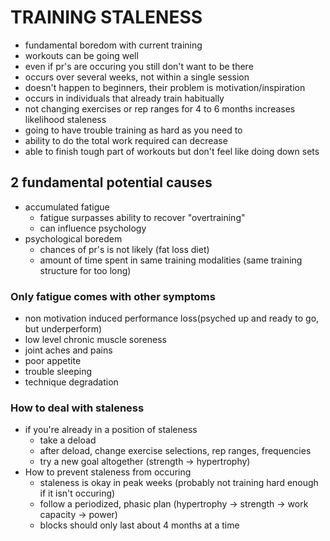 # TRAINING STALENESS

- fundamental boredom with current training
- workouts can be going well
- even if pr's are occuring you still don't want to be there
- occurs over several weeks, not within a single session
- doesn't happen to beginners, their problem is motivation/inspiration
- occurs in individuals that already train habitually
- not changing exercises or rep ranges for 4 to 6 months increases likelihood staleness
- going to have trouble training as hard as you need to
- ability to do the total work required can decrease
- able to finish tough part of workouts but don't feel like doing down sets
## 2 fundamental potential causes
- accumulated fatigue
  - fatigue surpasses ability to recover "overtraining"
  - can influence psychology
- psychological boredem
  - chances of pr's is not likely (fat loss diet)
  - amount of time spent in same training modalities (same training structure for too long)
### Only fatigue comes with other symptoms
  - non motivation induced performance loss(psyched up and ready to go, but underperform)
  - low level chronic muscle soreness
  - joint aches and pains
  - poor appetite
  - trouble sleeping
  - technique degradation
### How to deal with staleness
- if you're already in a position of staleness
  - take a deload
  - after deload, change exercise selections, rep ranges, frequencies
  - try a new goal altogether (strength -> hypertrophy)
- How to prevent staleness from occuring 
  - staleness is okay in peak weeks (probably not training hard enough if it isn't occuring)
  - follow a periodized, phasic plan (hypertrophy -> strength -> work capacity -> power)
  - blocks should only last about 4 months at a time 






